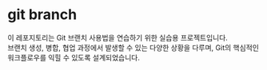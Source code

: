 

# git branch


이 레포지토리는 Git 브랜치 사용법을 연습하기 위한 실습용 프로젝트입니다.  
브랜치 생성, 병합, 협업 과정에서 발생할 수 있는 다양한 상황을 다루며, Git의 핵심적인 워크플로우를 익힐 수 있도록 설계되었습니다.
